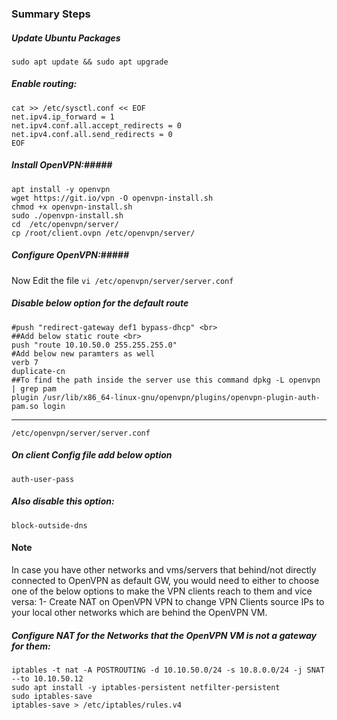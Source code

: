 ### Summary Steps ###
##### Update Ubuntu Packages ##### 

` sudo apt update && sudo apt upgrade `
##### Enable routing: ##### 
```
cat >> /etc/sysctl.conf << EOF
net.ipv4.ip_forward = 1
net.ipv4.conf.all.accept_redirects = 0
net.ipv4.conf.all.send_redirects = 0
EOF
```


##### Install OpenVPN:##### 
```
apt install -y openvpn 
wget https://git.io/vpn -O openvpn-install.sh
chmod +x openvpn-install.sh
sudo ./openvpn-install.sh
cd  /etc/openvpn/server/
cp /root/client.ovpn /etc/openvpn/server/
```

##### Configure OpenVPN:##### 

Now Edit the file 
`
vi /etc/openvpn/server/server.conf
`
##### Disable below option for the default route  #####
```
#push "redirect-gateway def1 bypass-dhcp" <br>
##Add below static route <br>
push "route 10.10.50.0 255.255.255.0"
#Add below new paramters as well
verb 7
duplicate-cn
##To find the path inside the server use this command dpkg -L openvpn | grep pam
plugin /usr/lib/x86_64-linux-gnu/openvpn/plugins/openvpn-plugin-auth-pam.so login
```
----------------------

`
/etc/openvpn/server/server.conf
`
##### On client Config file add below option ##### 
` auth-user-pass `
##### Also disable this option: #####
` block-outside-dns `




#### Note ####
In case you have other networks and vms/servers that behind/not directly connected to OpenVPN as default GW, you would need to either to choose one of the below options to make the VPN clients reach to them and vice versa:
1- Create NAT on OpenVPN VPN to change VPN Clients source IPs to your local other networks which are behind the OpenVPN VM.

##### Configure NAT for the Networks that the OpenVPN VM is not a gateway for them: ##### 
```
iptables -t nat -A POSTROUTING -d 10.10.50.0/24 -s 10.8.0.0/24 -j SNAT --to 10.10.50.12
sudo apt install -y iptables-persistent netfilter-persistent
sudo iptables-save
iptables-save > /etc/iptables/rules.v4
```
